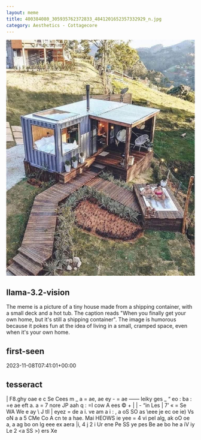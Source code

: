 ```yaml
---
layout: meme
title: 400384080_305935762372833_4841201652357332929_n.jpg
category: Aesthetics - Cottagecore
---
```


<div markdown="0"><a href="400384080_305935762372833_4841201652357332929_n.jpg"><img class="photo" src="400384080_305935762372833_4841201652357332929_n.jpg" /></a>

<h2>llama-3.2-vision</h2>
<p title="Llama-3.2-Vision-11B is a really good model that probably gets the visual details right but doesn't understand literary or media references, and often fails to accurately represent the physical arrangement of objects and the implied relationships between the objects.">The meme is a picture of a tiny house made from a shipping container, with a small deck and a hot tub. The caption reads &quot;When you finally get your own home, but it&#x27;s still a shipping container&quot;. The image is humorous because it pokes fun at the idea of living in a small, cramped space, even when it&#x27;s your own home.</p>

<h2>first-seen</h2>
<p title="Because Git doesn't preserve file modification times, this metadata file contains the file's modification time when it was added to the library.">2023-11-08T07:41:01+00:00</p>

<h2>tesseract</h2>
<p title="Tesseract is often terrible and just gives a lot of nonsense characters, but it used to be the state of the art, and usually it is better at correctly representing text than llama-3.2-vision-11b.">| F8.ghy oae e c Se Cees m _ a = ae, ae ey - = ae —— leiky ges _ “ eo : ba : =e ae eft a. a = 7 nore JP aah q : =I cow A ees © + | | - “in Les | 7’ « = Se WA We e ay \ J tll | eyez = de a i. ve am a i : , a oS SO as \eee je ec oe ie) Vs oN a a 5 CMe Co A cn te a hae. Mai HEOWS ie yee = 4 vi pel alg, ak oO oe a, a ag bo on lg eee ex aera |i, 4 j 2 i Ur ene Pe SS ye pes Be ae bo he a iV iy Le 2 &lt;a SS &gt;) ers Xe</p>

</div>

